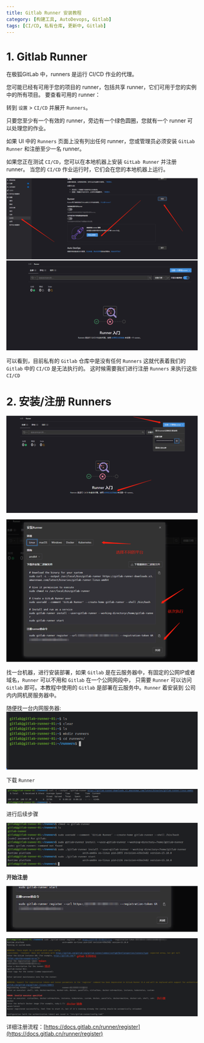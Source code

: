 ```yaml
---
title: Gitlab Runner 安装教程
category: [构建工具, AutoDevops, Gitlab]
tags: [CI/CD, 私有仓库, 更新中, Gitlab]
---
```


# 1. Gitlab Runner

在极狐GitLab 中，runners 是运行 CI/CD 作业的代理。

您可能已经有可用于您的项目的 runner，包括共享 runner，它们可用于您的实例中的所有项目。
要查看可用的 runner：

转到 `设置` > `CI/CD` 并展开 `Runners`。

只要您至少有一个有效的 runner，旁边有一个绿色圆圈，您就有一个 runner 可以处理您的作业。

如果 UI 中的 `Runners` 页面上没有列出任何 runner，您或管理员必须安装 `GitLab Runner` 和注册至少一名 runner。

如果您正在测试 `CI/CD`，您可以在本地机器上安装 `GitLab Runner` 并注册 runner。 当您的 `CI/CD` 作业运行时，它们会在您的本地机器上运行。

![Gitlab CI/CD设置](../../../../assets/posts/构建工具/AutoDevops/Gitlab/202303231100/gitlab_setting_cicd.png)
![Gitlab Runners设置](../../../../assets/posts/构建工具/AutoDevops/Gitlab/202303231100/gitlab_setting_runners.png)

可以看到，目前私有的 `Gitlab` 仓库中是没有任何 `Runners` 这就代表着我们的 `Gitlab` 中的 `CI/CD` 是无法执行的。
这时候需要我们进行注册 `Runners` 来执行这些 `CI/CD`

# 2. 安装/注册 Runners

![Gitlab Runners设置](../../../../assets/posts/构建工具/AutoDevops/Gitlab/202303231100/gitlab_runners_reigister_code.png)

![Gitlab Runners设置](../../../../assets/posts/构建工具/AutoDevops/Gitlab/202303231100/gitlab_runners_install.png)

找一台机器，进行安装部署，如果 `Gitlab` 是在云服务器中，有固定的公网IP或者域名，`Runner` 可以不用和 `Gitlab` 在一个公网网段中，
只需要 `Runner` 可以访问 `Gitlab` 即可。本教程中使用的 `Gitlab` 是部署在云服务中。`Runner` 着安装到 公司内内网机房服务器中。


随便找一台内网服务器:
![Gitlab Runners设置](../../../../assets/posts/构建工具/AutoDevops/Gitlab/202303231100/linux_runners_01_mkdir.png)

下载 `Runner`

![Gitlab Runners设置](../../../../assets/posts/构建工具/AutoDevops/Gitlab/202303231100/linux_runners_01_download.png)

进行后续步骤

![Gitlab Runners设置](../../../../assets/posts/构建工具/AutoDevops/Gitlab/202303231100/linux_runners_01_after.png)

**开始注册**

![Gitlab Runners设置](../../../../assets/posts/构建工具/AutoDevops/Gitlab/202303231100/gitlab_register_shell.png)

![Gitlab Runners设置](../../../../assets/posts/构建工具/AutoDevops/Gitlab/202303231100/gitlab_register_shell_1.png)


详细注册流程：[https://docs.gitlab.cn/runner/register](https://docs.gitlab.cn/runner/register)
